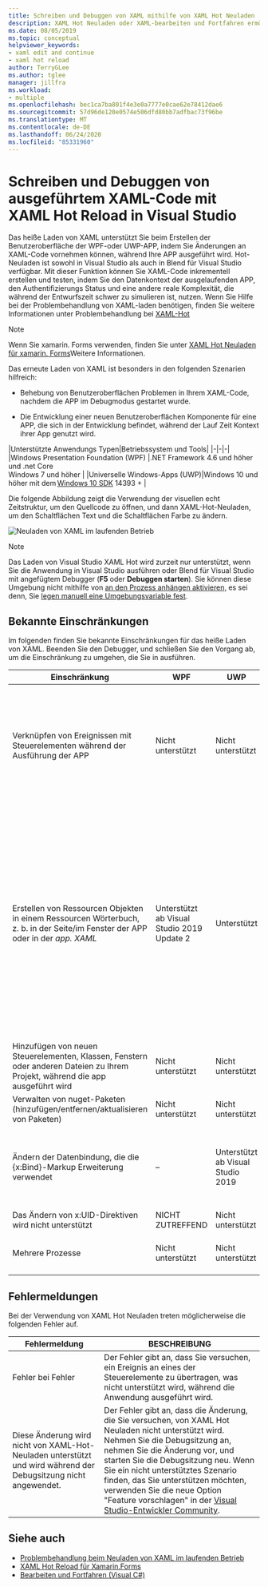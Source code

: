 ```yaml
---
title: Schreiben und Debuggen von XAML mithilfe von XAML Hot Neuladen
description: XAML Hot Neuladen oder XAML-bearbeiten und Fortfahren ermöglicht es Ihnen, während der Ausführung von apps Änderungen an Ihrem XAML-Code vorzunehmen.
ms.date: 08/05/2019
ms.topic: conceptual
helpviewer_keywords:
- xaml edit and continue
- xaml hot reload
author: TerryGLee
ms.author: tglee
manager: jillfra
ms.workload:
- multiple
ms.openlocfilehash: bec1ca7ba801f4e3e0a7777e0cae62e78412dae6
ms.sourcegitcommit: 57d96de120e0574e506dfd80bb7adfbac73f96be
ms.translationtype: MT
ms.contentlocale: de-DE
ms.lasthandoff: 06/24/2020
ms.locfileid: "85331960"
---
```

# <a name="write-and-debug-running-xaml-code-with-xaml-hot-reload-in-visual-studio"></a>Schreiben und Debuggen von ausgeführtem XAML-Code mit XAML Hot Reload in Visual Studio

Das heiße Laden von XAML unterstützt Sie beim Erstellen der Benutzeroberfläche der WPF-oder UWP-APP, indem Sie Änderungen an XAML-Code vornehmen können, während Ihre APP ausgeführt wird. Hot-Neuladen ist sowohl in Visual Studio als auch in Blend für Visual Studio verfügbar. Mit dieser Funktion können Sie XAML-Code inkrementell erstellen und testen, indem Sie den Datenkontext der ausgelaufenden APP, den Authentifizierungs Status und eine andere reale Komplexität, die während der Entwurfszeit schwer zu simulieren ist, nutzen. Wenn Sie Hilfe bei der Problembehandlung von XAML-laden benötigen, finden Sie weitere Informationen unter Problembehandlung bei [XAML-Hot](xaml-hot-reload-troubleshooting.md)

> [!NOTE]
> Wenn Sie xamarin. Forms verwenden, finden Sie unter [XAML Hot Neuladen für xamarin. Forms](/xamarin/xamarin-forms/xaml/hot-reload)Weitere Informationen.

Das erneute Laden von XAML ist besonders in den folgenden Szenarien hilfreich:

* Behebung von Benutzeroberflächen Problemen in Ihrem XAML-Code, nachdem die APP im Debugmodus gestartet wurde.

* Die Entwicklung einer neuen Benutzeroberflächen Komponente für eine APP, die sich in der Entwicklung befindet, während der Lauf Zeit Kontext ihrer App genutzt wird.

|Unterstützte Anwendungs Typen|Betriebssystem und Tools|
|-|-|-|
|Windows Presentation Foundation (WPF) |.NET Framework 4.6 und höher und .net Core</br>Windows 7 und höher |
|Universelle Windows-Apps (UWP)|Windows 10 und höher mit dem [Windows 10 SDK](https://developer.microsoft.com/windows/downloads/windows-10-sdk) 14393 + |

Die folgende Abbildung zeigt die Verwendung der visuellen echt Zeitstruktur, um den Quellcode zu öffnen, und dann XAML-Hot-Neuladen, um den Schaltflächen Text und die Schaltflächen Farbe zu ändern.

![Neuladen von XAML im laufenden Betrieb](../debugger/media/xaml-hot-reload-using.gif)

> [!NOTE]
> Das Laden von Visual Studio XAML Hot wird zurzeit nur unterstützt, wenn Sie die Anwendung in Visual Studio ausführen oder Blend für Visual Studio mit angefügtem Debugger (**F5** oder **Debuggen starten**). Sie können diese Umgebung nicht mithilfe von [an den Prozess anhängen aktivieren,](../debugger/attach-to-running-processes-with-the-visual-studio-debugger.md) es sei denn, Sie [legen manuell eine Umgebungsvariable fest](xaml-hot-reload-troubleshooting.md#verify-that-you-use-start-debugging-rather-than-attach-to-process).

## <a name="known-limitations"></a>Bekannte Einschränkungen

Im folgenden finden Sie bekannte Einschränkungen für das heiße Laden von XAML. Beenden Sie den Debugger, und schließen Sie den Vorgang ab, um die Einschränkung zu umgehen, die Sie in ausführen.

|Einschränkung|WPF|UWP|Notizen|
|-|-|-|-|
|Verknüpfen von Ereignissen mit Steuerelementen während der Ausführung der APP|Nicht unterstützt|Nicht unterstützt|Siehe Fehler: Fehler beim *sicherstellen des Ereignisses*. Beachten Sie, dass Sie in WPF auf einen vorhandenen Ereignishandler verweisen können. In UWP-apps wird das verweisen auf einen vorhandenen Ereignishandler nicht unterstützt.|
|Erstellen von Ressourcen Objekten in einem Ressourcen Wörterbuch, z. b. in der Seite/im Fenster der APP oder in der *app. XAML*|Unterstützt ab Visual Studio 2019 Update 2|Unterstützt|Beispiel: Hinzufügen eines `SolidColorBrush` zu einem Ressourcen Wörterbuch, das als verwendet werden soll `StaticResource` .</br>Hinweis: Statische Ressourcen, Format Konverter und andere in ein Ressourcen Wörterbuch geschriebene Elemente können beim Verwenden von XAML-Hot-Neuladen angewendet/verwendet werden. Nur die Erstellung der Ressource wird nicht unterstützt.</br> Ändern der Eigenschaft des Ressourcen Wörterbuchs `Source` .|
|Hinzufügen von neuen Steuerelementen, Klassen, Fenstern oder anderen Dateien zu Ihrem Projekt, während die app ausgeführt wird|Nicht unterstützt|Nicht unterstützt|Keine|
|Verwalten von nuget-Paketen (hinzufügen/entfernen/aktualisieren von Paketen)|Nicht unterstützt|Nicht unterstützt|Keine|
|Ändern der Datenbindung, die die {x:Bind}-Markup Erweiterung verwendet|–|Unterstützt ab Visual Studio 2019|Hierfür ist Windows 10 Version 1809 (Build 10.0.17763) erforderlich. Wird in Visual Studio 2017 oder früheren Versionen nicht unterstützt.|
|Das Ändern von x:UID-Direktiven wird nicht unterstützt|NICHT ZUTREFFEND|Nicht unterstützt|Keine|
|Mehrere Prozesse | Nicht unterstützt | Nicht unterstützt | Hot-Neuladen können nur für jeweils 1 Prozess verwendet werden. |

## <a name="error-messages"></a>Fehlermeldungen

Bei der Verwendung von XAML Hot Neuladen treten möglicherweise die folgenden Fehler auf.

|Fehlermeldung|BESCHREIBUNG|
|-|-|
|Fehler bei Fehler|Der Fehler gibt an, dass Sie versuchen, ein Ereignis an eines der Steuerelemente zu übertragen, was nicht unterstützt wird, während die Anwendung ausgeführt wird.|
|Diese Änderung wird nicht von XAML-Hot-Neuladen unterstützt und wird während der Debugsitzung nicht angewendet.|Der Fehler gibt an, dass die Änderung, die Sie versuchen, von XAML Hot Neuladen nicht unterstützt wird. Nehmen Sie die Debugsitzung an, nehmen Sie die Änderung vor, und starten Sie die Debugsitzung neu. Wenn Sie ein nicht unterstütztes Szenario finden, das Sie unterstützen möchten, verwenden Sie die neue Option "Feature vorschlagen" in der [Visual Studio-Entwickler Community](https://developercommunity.visualstudio.com/spaces/8/index.html). |

## <a name="see-also"></a>Siehe auch

* [Problembehandlung beim Neuladen von XAML im laufenden Betrieb](xaml-hot-reload-troubleshooting.md)
* [XAML Hot Reload für Xamarin.Forms](/xamarin/xamarin-forms/xaml/hot-reload)
* [Bearbeiten und Fortfahren (Visual C#)](../debugger/edit-and-continue-visual-csharp.md)
